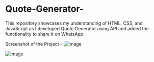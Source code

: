 # Quote-Generator-
This repository showcases my understanding of HTML, CSS, and JavaScript as I developed Quote Generator using API and added the functionality to share it on WhatsApp. 

Screenshot of the Project - 
![image](https://github.com/user-attachments/assets/8f41beaf-0130-431b-967f-671e9c0d4630)

![image](https://github.com/user-attachments/assets/059cc47e-5689-46fd-99c3-bb21d0a50ee5)
